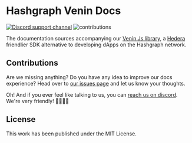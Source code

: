 # Hashgraph Venin Docs

[![Discord support channel](https://img.shields.io/discord/949250301792239686?style=flat-square)](https://discord.com/invite/4mYCre869F)
![contributions](https://img.shields.io/badge/PRs-welcome-brightgreen.svg?style=flat-square)

The documentation sources accompanying our [Venin Js library](https://github.com/buidler-labs/hashgraph-venin-js), a [Hedera](https://hedera.com/) friendlier SDK alternative to developing dApps on the Hashgraph network.

## Contributions

Are we missing anything? Do you have any idea to improve our docs experience? Head over to [our issues page](https://github.com/buidler-labs/hashgraph-venin-docs/issues) and let us know your thoughts.

Oh! And if you ever feel like talking to us, you can [reach us on discord](https://discord.gg/4mYCre869F). We're very friendly! 👨‍👩‍👧‍👦

## License

This work has been published under the MIT License.
